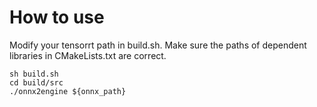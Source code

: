 # How to use

Modify your tensorrt path in build.sh. Make sure the paths of dependent libraries in CMakeLists.txt are correct.

```
sh build.sh
cd build/src
./onnx2engine ${onnx_path}
```

